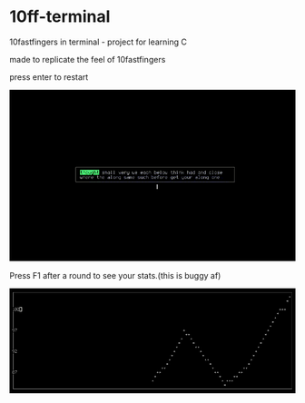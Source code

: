 # 10ff-terminal
10fastfingers in terminal - project for learning C

made to replicate the feel of 10fastfingers

press enter to restart

![10ff gif](10ff.gif)

Press F1 after a round to see your stats.(this is buggy af)

![10ff stats png](stats.png)
